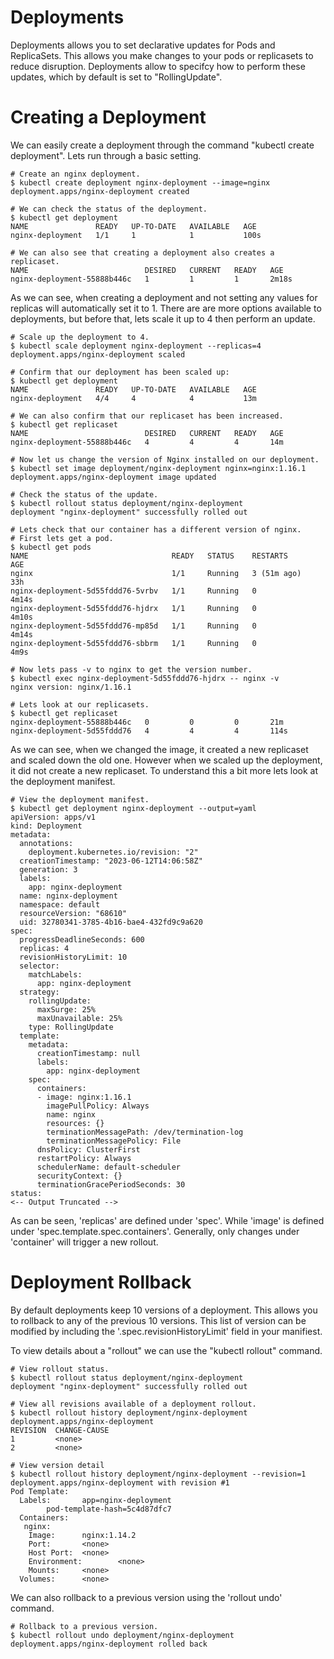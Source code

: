 # Deployments
Deployments allows you to set declarative updates for Pods and ReplicaSets. This allows you make changes to your pods or replicasets to reduce disruption. Deployments allow to specifcy how to perform these updates, which by default is set to "RollingUpdate".  

# Creating a Deployment
We can easily create a deployment through the command "kubectl create deployment". Lets run through a basic setting.
```
# Create an nginx deployment.
$ kubectl create deployment nginx-deployment --image=nginx
deployment.apps/nginx-deployment created

# We can check the status of the deployment.
$ kubectl get deployment
NAME               READY   UP-TO-DATE   AVAILABLE   AGE
nginx-deployment   1/1     1            1           100s

# We can also see that creating a deployment also creates a replicaset.
NAME                          DESIRED   CURRENT   READY   AGE
nginx-deployment-55888b446c   1         1         1       2m18s
```

As we can see, when creating a deployment and not setting any values for replicas will automatically set it to 1. There are are more options available to deployments, but before that, lets scale it up to 4 then perform an update.
```
# Scale up the deployment to 4.
$ kubectl scale deployment nginx-deployment --replicas=4
deployment.apps/nginx-deployment scaled

# Confirm that our deployment has been scaled up:
$ kubectl get deployment
NAME               READY   UP-TO-DATE   AVAILABLE   AGE
nginx-deployment   4/4     4            4           13m

# We can also confirm that our replicaset has been increased.
$ kubectl get replicaset
NAME                          DESIRED   CURRENT   READY   AGE
nginx-deployment-55888b446c   4         4         4       14m

# Now let us change the version of Nginx installed on our deployment.
$ kubectl set image deployment/nginx-deployment nginx=nginx:1.16.1
deployment.apps/nginx-deployment image updated

# Check the status of the update.
$ kubectl rollout status deployment/nginx-deployment
deployment "nginx-deployment" successfully rolled out

# Lets check that our container has a different version of nginx.
# First lets get a pod.
$ kubectl get pods
NAME                                READY   STATUS    RESTARTS      AGE
nginx                               1/1     Running   3 (51m ago)   33h
nginx-deployment-5d55fddd76-5vrbv   1/1     Running   0             4m14s
nginx-deployment-5d55fddd76-hjdrx   1/1     Running   0             4m10s
nginx-deployment-5d55fddd76-mp85d   1/1     Running   0             4m14s
nginx-deployment-5d55fddd76-sbbrm   1/1     Running   0             4m9s

# Now lets pass -v to nginx to get the version number.
$ kubectl exec nginx-deployment-5d55fddd76-hjdrx -- nginx -v
nginx version: nginx/1.16.1

# Lets look at our replicasets.
$ kubectl get replicaset
nginx-deployment-55888b446c   0         0         0       21m
nginx-deployment-5d55fddd76   4         4         4       114s
```  

As we can see, when we changed the image, it created a new replicaset and scaled down the old one. However when we scaled up the deployment, it did not create a new replicaset. To understand this a bit more lets look at the deployment manifest.
```
# View the deployment manifest.
$ kubectl get deployment nginx-deployment --output=yaml
apiVersion: apps/v1
kind: Deployment
metadata:
  annotations:
    deployment.kubernetes.io/revision: "2"
  creationTimestamp: "2023-06-12T14:06:58Z"
  generation: 3
  labels:
    app: nginx-deployment
  name: nginx-deployment
  namespace: default
  resourceVersion: "68610"
  uid: 32780341-3785-4b16-bae4-432fd9c9a620
spec:
  progressDeadlineSeconds: 600
  replicas: 4
  revisionHistoryLimit: 10
  selector:
    matchLabels:
      app: nginx-deployment
  strategy:
    rollingUpdate:
      maxSurge: 25%
      maxUnavailable: 25%
    type: RollingUpdate
  template:
    metadata:
      creationTimestamp: null
      labels:
        app: nginx-deployment
    spec:
      containers:
      - image: nginx:1.16.1
        imagePullPolicy: Always
        name: nginx
        resources: {}
        terminationMessagePath: /dev/termination-log
        terminationMessagePolicy: File
      dnsPolicy: ClusterFirst
      restartPolicy: Always
      schedulerName: default-scheduler
      securityContext: {}
      terminationGracePeriodSeconds: 30
status:
<-- Output Truncated -->
```

As can be seen, 'replicas' are defined under 'spec'. While 'image' is defined under 'spec.template.spec.containers'. Generally, only changes under 'container' will trigger a new rollout. 

# Deployment Rollback
By default deployments keep 10 versions of a deployment. This allows you to rollback to any of the previous 10 versions. This list of version can be modified by including the '.spec.revisionHistoryLimit' field in your manifiest.  

To view details about a "rollout" we can use the "kubectl rollout" command.  
```
# View rollout status.
$ kubectl rollout status deployment/nginx-deployment
deployment "nginx-deployment" successfully rolled out

# View all revisions available of a deployment rollout.
$ kubectl rollout history deployment/nginx-deployment
deployment.apps/nginx-deployment
REVISION  CHANGE-CAUSE
1         <none>
2         <none>

# View version detail
$ kubectl rollout history deployment/nginx-deployment --revision=1
deployment.apps/nginx-deployment with revision #1
Pod Template:
  Labels:       app=nginx-deployment
        pod-template-hash=5c4d87dfc7
  Containers:
   nginx:
    Image:      nginx:1.14.2
    Port:       <none>
    Host Port:  <none>
    Environment:        <none>
    Mounts:     <none>
  Volumes:      <none>
```  

We can also rollback to a previous version using the 'rollout undo' command.

```
# Rollback to a previous version.
$ kubectl rollout undo deployment/nginx-deployment
deployment.apps/nginx-deployment rolled back
```